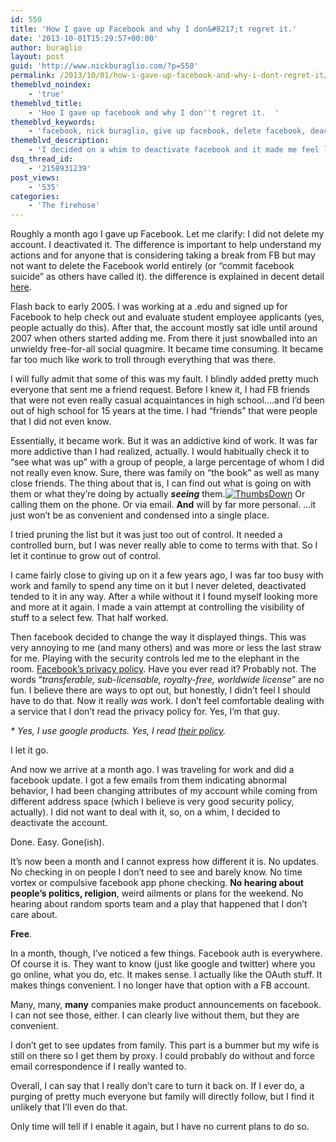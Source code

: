 ```yaml
---
id: 550
title: 'How I gave up Facebook and why I don&#8217;t regret it.'
date: '2013-10-01T15:29:57+00:00'
author: buraglio
layout: post
guid: 'http://www.nickburaglio.com/?p=550'
permalink: /2013/10/01/how-i-gave-up-facebook-and-why-i-dont-regret-it/
themeblvd_noindex:
    - 'true'
themeblvd_title:
    - 'Hoe I gave up facebook and why I don''t regret it.  '
themeblvd_keywords:
    - 'facebook, nick buraglio, give up facebook, delete facebook, deactivate facebook '
themeblvd_description:
    - 'I decided on a whim to deactivate facebook and it made me feel like I''m free.  '
dsq_thread_id:
    - '2158931239'
post_views:
    - '535'
categories:
    - 'The firehose'
---
```


Roughly a month ago I gave up Facebook. Let me clarify: I did not delete my account. I deactivated it. The difference is important to help understand my actions and for anyone that is considering taking a break from FB but may not want to delete the Facebook world entirely (or “commit facebook suicide” as others have called it). the difference is explained in decent detail [here](https://www.facebook.com/help/www/214376678584711).

Flash back to early 2005. I was working at a .edu and signed up for Facebook to help check out and evaluate student employee applicants (yes, people actually do this). After that, the account mostly sat idle until around 2007 when others started adding me. From there it just snowballed into an unwieldy free-for-all social quagmire. It became time consuming. It became far too much like work to troll through everything that was there.

I will fully admit that some of this was my fault. I blindly added pretty much everyone that sent me a friend request. Before I knew it, I had FB friends that were not even really casual acquaintances in high school….and I’d been out of high school for 15 years at the time. I had “friends” that were people that I did not even know.

Essentially, it became work. But it was an addictive kind of work. It was far more addictive than I had realized, actually. I would habitually check it to “see what was up” with a group of people, a large percentage of whom I did not really even know. Sure, there was family on “the book” as well as many close friends. The thing about that is, I can find out what is going on with them or what they’re doing by actually ***seeing*** them.[![ThumbsDown](http://www.nickburaglio.com/wp-content/uploads/2013/11/ThumbsDown-300x278.png)](http://www.nickburaglio.com/wp-content/uploads/2013/11/ThumbsDown.png) Or calling them on the phone. Or via email. **And** will by far more personal. …it just won’t be as convenient and condensed into a single place.

I tried pruning the list but it was just too out of control. It needed a controlled burn, but I was never really able to come to terms with that. So I let it continue to grow out of control.

I came fairly close to giving up on it a few years ago, I was far too busy with work and family to spend any time on it but I never deleted, deactivated tended to it in any way. After a while without it I found myself looking more and more at it again. I made a vain attempt at controlling the visibility of stuff to a select few. That half worked.

Then facebook decided to change the way it displayed things. This was very annoying to me (and many others) and was more or less the last straw for me. Playing with the security controls led me to the elephant in the room. [Facebook’s privacy policy](https://www.facebook.com/about/privacy). Have you ever read it? Probably not. The words “*transferable, sub-licensable, royalty-free, worldwide license*” are no fun. I believe there are ways to opt out, but honestly, I didn’t feel I should have to do that. Now it really *was* work. I don’t feel comfortable dealing with a service that I don’t read the privacy policy for. Yes, I’m that guy.

*\* Yes, I use google products. Yes, I read [their policy](http://www.google.com/policies/privacy/).*

I let it go.

And now we arrive at a month ago. I was traveling for work and did a facebook update. I got a few emails from them indicating abnormal behavior, I had been changing attributes of my account while coming from different address space (which I believe is very good security policy, actually). I did not want to deal with it, so, on a whim, I decided to deactivate the account.

Done. Easy. Gone(ish).

It’s now been a month and I cannot express how different it is. No updates. No checking in on people I don’t need to see and barely know. No time vortex or compulsive facebook app phone checking. **No hearing about people’s politics, religion**, weird ailments or plans for the weekend. No hearing about random sports team and a play that happened that I don’t care about.

**Free**.

In a month, though, I’ve noticed a few things. Facebook auth is everywhere. Of course it is. They want to know (just like google and twitter) where you go online, what you do, etc. It makes sense. I actually like the OAuth stuff. It makes things convenient. I no longer have that option with a FB account.

Many, many, **many** companies make product announcements on facebook. I can not see those, either. I can clearly live without them, but they are convenient.

I don’t get to see updates from family. This part is a bummer but my wife is still on there so I get them by proxy. I could probably do without and force email correspondence if I really wanted to.

Overall, I can say that I really don’t care to turn it back on. If I ever do, a purging of pretty much everyone but family will directly follow, but I find it unlikely that I’ll even do that.

Only time will tell if I enable it again, but I have no current plans to do so.